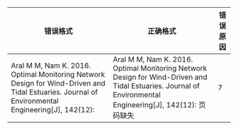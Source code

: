 | 错误格式 | 正确格式 | 错误原因 |
|----------|----------|----------|
| Aral M M, Nam K. 2016. Optimal Monitoring Network Design for Wind-Driven and Tidal Estuaries. Journal of Environmental Engineering[J], 142(12): | Aral M M, Nam K. 2016. Optimal Monitoring Network Design for Wind-Driven and Tidal Estuaries. Journal of Environmental Engineering[J], 142(12): 页码缺失 | 7 |